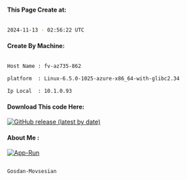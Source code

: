 
   
#### This Page Create at:

```bash

2024-11-13 - 02:56:22 UTC

```

#### Create By Machine:

```bash

Host Name : fv-az735-862

platform  : Linux-6.5.0-1025-azure-x86_64-with-glibc2.34

Ip Local  : 10.1.0.93

```
#### Download This code Here:

[![GitHub release (latest by date)](https://img.shields.io/github/v/release/Gosdan-Movsesian/Gosdan?style=for-the-badge&label=Download)](https://github.com/Gosdan-Movsesian/Gosdan/releases) 

</p> 

#### About Me :

[![App-Run](https://github.com/Gosdan-Movsesian/Gosdan/actions/workflows/App-Run.yml/badge.svg)](https://github.com/Gosdan-Movsesian/Gosdan/actions/workflows/App-Run.yml)

```bash

Gosdan-Movsesian

```

